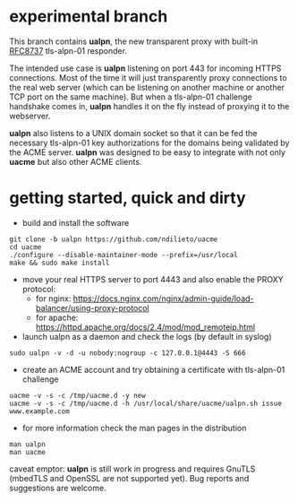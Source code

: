 # experimental branch

This branch contains **ualpn**, the new transparent proxy with built-in
[RFC8737](https://tools.ietf.org/html/rfc8737) tls-alpn-01 responder.

The intended use case is **ualpn** listening on port 443 for incoming
HTTPS connections. Most of the time it will just transparently proxy
connections to the real web server (which can be listening on another
machine or another TCP port on the same machine). But when a tls-alpn-01
challenge handshake comes in, **ualpn** handles it on the fly instead of
proxying it to the webserver.

**ualpn** also listens to a UNIX domain socket so that it can be fed the
necessary tls-alpn-01 key authorizations for the domains being validated
by the ACME server. **ualpn** was designed to be easy to integrate with
not only **uacme** but also other ACME clients.

# getting started, quick and dirty

* build and install the software
```
git clone -b ualpn https://github.com/ndilieto/uacme
cd uacme
./configure --disable-maintainer-mode --prefix=/usr/local
make && sudo make install
```
* move your real HTTPS server to port 4443 and also enable the PROXY protocol:
  * for nginx: https://docs.nginx.com/nginx/admin-guide/load-balancer/using-proxy-protocol
  * for apache: https://httpd.apache.org/docs/2.4/mod/mod_remoteip.html
* launch ualpn as a daemon and check the logs (by default in syslog)
```
sudo ualpn -v -d -u nobody:nogroup -c 127.0.0.1@4443 -S 666
```
* create an ACME account and try obtaining a certificate with tls-alpn-01 challenge
```
uacme -v -s -c /tmp/uacme.d -y new
uacme -v -s -c /tmp/uacme.d -h /usr/local/share/uacme/ualpn.sh issue www.example.com
```
* for more information check the man pages in the distribution
```
man ualpn
man uacme
```

caveat emptor: **ualpn** is still work in progress and requires GnuTLS (mbedTLS and
OpenSSL are not supported yet). Bug reports and suggestions are welcome.


